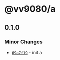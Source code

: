 # @vv9080/a

## 0.1.0

### Minor Changes

- [`69a7f19`](https://github.com/GOGOGOSIR/changeset-demo/commit/69a7f198027b0f3a669c64e76b239196e803fec1) - init a

